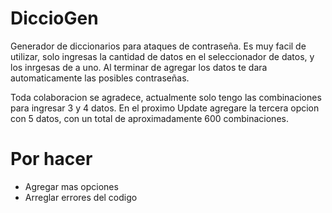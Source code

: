 # DiccioGen

Generador de diccionarios para ataques de contraseña.
Es muy facil de utilizar, solo ingresas la cantidad de datos en el seleccionador de datos, y los inrgesas de a uno. Al terminar de agregar los datos te dara automaticamente las posibles contraseñas.

Toda colaboracion se agradece, actualmente solo tengo las combinaciones para ingresar 3 y 4 datos. En el proximo Update agregare la tercera opcion con 5 datos, con un total de aproximadamente 600 combinaciones.

# Por hacer
* Agregar mas opciones
* Arreglar errores del codigo
